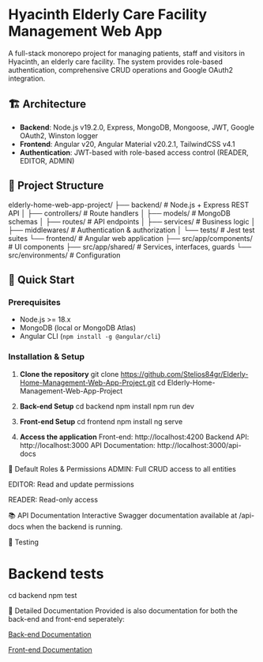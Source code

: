 # Hyacinth Elderly Care Facility Management Web App

A full-stack monorepo project for managing patients, staff and visitors in Hyacinth, an elderly care facility. The system provides role-based authentication, comprehensive CRUD operations and Google OAuth2 integration.


## 🏗️ Architecture

- **Backend**: Node.js v19.2.0, Express, MongoDB, Mongoose, JWT, Google OAuth2, Winston logger
- **Frontend**: Angular v20, Angular Material v20.2.1, TailwindCSS v4.1
- **Authentication**: JWT-based with role-based access control (READER, EDITOR, ADMIN)


## 📁 Project Structure

elderly-home-web-app-project/
├── backend/ # Node.js + Express REST API
│ ├── controllers/ # Route handlers
│ ├── models/ # MongoDB schemas
│ ├── routes/ # API endpoints
│ ├── services/ # Business logic
│ ├── middlewares/ # Authentication & authorization
│ └── tests/ # Jest test suites
└── frontend/ # Angular web application
├── src/app/components/ # UI components
├── src/app/shared/ # Services, interfaces, guards
└── src/environments/ # Configuration


## 🚀 Quick Start

### Prerequisites
- Node.js >= 18.x
- MongoDB (local or MongoDB Atlas)
- Angular CLI (`npm install -g @angular/cli`)

### Installation & Setup

1. **Clone the repository**
   git clone https://github.com/Stelios84gr/Elderly-Home-Management-Web-App-Project.git
   cd Elderly-Home-Management-Web-App-Project

2. **Back-end Setup**
   cd backend
   npm install
   npm run dev

3. **Front-end Setup**
   cd frontend
   npm install
   ng serve

4. **Access the application**
   Front-end: http://localhost:4200
   Backend API: http://localhost:3000
   API Documentation: http://localhost:3000/api-docs

👥 Default Roles & Permissions
ADMIN: Full CRUD access to all entities

EDITOR: Read and update permissions

READER: Read-only access

📚 API Documentation
Interactive Swagger documentation available at /api-docs when the backend is running.

🧪 Testing

# Backend tests
cd backend
npm test


📖 Detailed Documentation
Provided is also documentation for both the back-end and front-end seperately:

[Back-end Documentation](https://github.com/Stelios84gr/Elderly-Home-Management-Web-App-Project/blob/main/backend/README.md)

[Front-end Documentation](https://github.com/Stelios84gr/Elderly-Home-Management-Web-App-Project/blob/main/frontend/README.md)